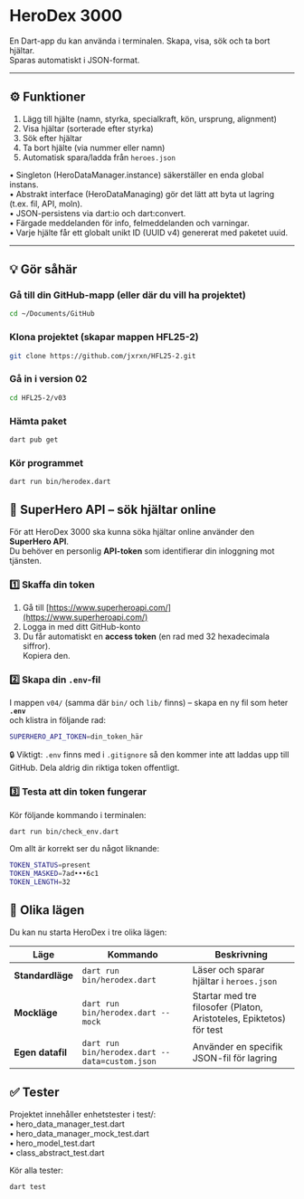 # HeroDex 3000

En Dart-app du kan använda i terminalen. Skapa, visa, sök och ta bort hjältar.  
Sparas automatiskt i JSON-format.

---

## ⚙️ Funktioner
1. Lägg till hjälte (namn, styrka, specialkraft, kön, ursprung, alignment)
2. Visa hjältar (sorterade efter styrka)
3. Sök efter hjältar
4. Ta bort hjälte (via nummer eller namn)
5. Automatisk spara/ladda från `heroes.json`

  •	 Singleton (HeroDataManager.instance) säkerställer en enda global instans.  
  •	 Abstrakt interface (HeroDataManaging) gör det lätt att byta ut lagring (t.ex. fil, API, moln).  
  •  JSON-persistens via dart:io och dart:convert.  
  •	 Färgade meddelanden för info, felmeddelanden och varningar.  
  •	 Varje hjälte får ett globalt unikt ID (UUID v4) genererat med paketet uuid.  

---

## 💡 Gör såhär

### Gå till din GitHub-mapp (eller där du vill ha projektet)
```bash
cd ~/Documents/GitHub
```

### Klona projektet (skapar mappen HFL25-2)
```bash
git clone https://github.com/jxrxn/HFL25-2.git
```

### Gå in i version 02
```bash
cd HFL25-2/v03
```

### Hämta paket
```bash
dart pub get
```

### Kör programmet
```bash
dart run bin/herodex.dart
```


## 🔑 SuperHero API – sök hjältar online

För att HeroDex 3000 ska kunna söka hjältar online använder den **SuperHero API**.  
Du behöver en personlig **API-token** som identifierar din inloggning mot tjänsten.

### 1️⃣ Skaffa din token
1. Gå till [https://www.superheroapi.com/](https://www.superheroapi.com/)
2. Logga in med ditt GitHub-konto
3. Du får automatiskt en **access token** (en rad med 32 hexadecimala siffror).  
   Kopiera den.

### 2️⃣ Skapa din `.env`-fil
I mappen `v04/` (samma där `bin/` och `lib/` finns) – skapa en ny fil som heter **`.env`**  
och klistra in följande rad:

```bash
SUPERHERO_API_TOKEN=din_token_här
```
🔒 Viktigt: `.env` finns med i `.gitignore` så den kommer inte att laddas upp till GitHub.
Dela aldrig din riktiga token offentligt.

### 3️⃣ Testa att din token fungerar
Kör följande kommando i terminalen:
```bash
dart run bin/check_env.dart
```
Om allt är korrekt ser du något liknande:
```bash
TOKEN_STATUS=present
TOKEN_MASKED=7ad•••6c1
TOKEN_LENGTH=32
```

## 🧪 Olika lägen

Du kan nu starta HeroDex i tre olika lägen:

| Läge | Kommando | Beskrivning |
|------|-----------|-------------|
| **Standardläge** | `dart run bin/herodex.dart` | Läser och sparar hjältar i `heroes.json` |
| **Mockläge** | `dart run bin/herodex.dart --mock` | Startar med tre filosofer (Platon, Aristoteles, Epiktetos) för test |
| **Egen datafil** | `dart run bin/herodex.dart --data=custom.json` | Använder en specifik JSON-fil för lagring |


##  ✅ Tester

Projektet innehåller enhetstester i test/:  
	•	hero_data_manager_test.dart  
	•	hero_data_manager_mock_test.dart  
	•	hero_model_test.dart  
	•	class_abstract_test.dart  

Kör alla tester:
```bash
dart test
```
